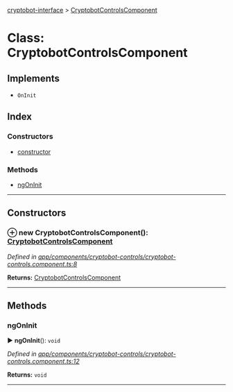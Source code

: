 [cryptobot-interface](../README.md) > [CryptobotControlsComponent](../classes/cryptobotcontrolscomponent.md)



# Class: CryptobotControlsComponent

## Implements

* `OnInit`

## Index

### Constructors

* [constructor](cryptobotcontrolscomponent.md#markdown-header-constructor)


### Methods

* [ngOnInit](cryptobotcontrolscomponent.md#markdown-header-ngoninit)



---
## Constructors



### ⊕ **new CryptobotControlsComponent**(): [CryptobotControlsComponent](cryptobotcontrolscomponent.md)


*Defined in [app/components/cryptobot-controls/cryptobot-controls.component.ts:8](https://github.com/WilliamRADFunk/cryptobot-interface/blob/4204bce/src/app/components/cryptobot-controls/cryptobot-controls.component.ts#L8)*





**Returns:** [CryptobotControlsComponent](cryptobotcontrolscomponent.md)

---


## Methods


###  ngOnInit

► **ngOnInit**(): `void`



*Defined in [app/components/cryptobot-controls/cryptobot-controls.component.ts:12](https://github.com/WilliamRADFunk/cryptobot-interface/blob/4204bce/src/app/components/cryptobot-controls/cryptobot-controls.component.ts#L12)*





**Returns:** `void`





___


